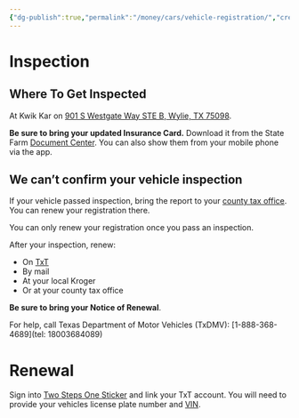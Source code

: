 ```yaml
---
{"dg-publish":true,"permalink":"/money/cars/vehicle-registration/","created":"Jul 07, 2023, 8:58 PM"}
---
```



# Inspection

## Where To Get Inspected

At Kwik Kar on [901 S Westgate Way STE B, Wylie, TX 75098](https://goo.gl/maps/qAR9mGFHmNyEEjex8).

**Be sure to bring your updated Insurance Card.** Download it from the State Farm [Document Center](https://edocuments.statefarm.com/DocumentCenterUI/?year=0). You can also show them from your mobile phone via the app.

## We can’t confirm your vehicle inspection

If your vehicle passed inspection, bring the report to your [county tax office](https://txt.texas.gov/dmvrr/cant-confirm). You can renew your registration there.

You can only renew your registration once you pass an inspection.

After your inspection, renew:

- On [TxT](https://txt.texas.gov/dmvrr)
- By mail
- At your local Kroger
- Or at your county tax office

**Be sure to bring your Notice of Renewal**.

For help, call Texas Department of Motor Vehicles (TxDMV): [1-888-368-4689](tel: 18003684089)

# Renewal

Sign into [Two Steps One Sticker](http://twostepsonesticker.com/) and link your TxT account. You will need to provide your vehicles license plate number and [VIN](obsidian://open?vault=Professional%20Journal&file=Edge%2FSecrets).
